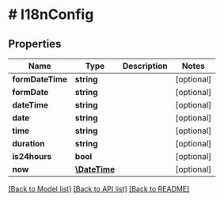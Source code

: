 # # I18nConfig

## Properties

Name | Type | Description | Notes
------------ | ------------- | ------------- | -------------
**formDateTime** | **string** |  | [optional]
**formDate** | **string** |  | [optional]
**dateTime** | **string** |  | [optional]
**date** | **string** |  | [optional]
**time** | **string** |  | [optional]
**duration** | **string** |  | [optional]
**is24hours** | **bool** |  | [optional]
**now** | [**\DateTime**](\DateTime.md) |  | [optional]

[[Back to Model list]](../../README.md#models) [[Back to API list]](../../README.md#endpoints) [[Back to README]](../../README.md)
